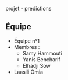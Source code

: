 projet - predictions

## Équipe
- Équipe n°1
- Membres :
  - Samy Hammouti
  - Yanis Bencharif
  - Elhadji Sow
 - Laasili Omia
